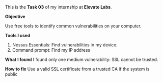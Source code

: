This is the **Task 03** of my internship at **Elevate Labs**. 

**Objective**

Use free tools to identify common vulnerabilities on your computer.

**Tools I used**
1. Nessus Essentials: Find vulnerabilities in my device. 
2. Command prompt: Find my IP address

**What I found**
I found only one medium vulnerability: SSL cannot be trusted.

**How to fix**
Use a valid SSL certificate from a trusted CA if the system is public
